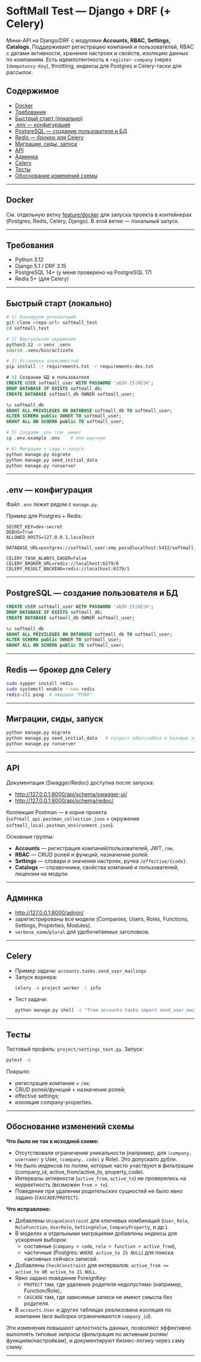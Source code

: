 # SoftMall Test — Django + DRF (+ Celery)

Мини-API на Django/DRF с модулями **Accounts, RBAC, Settings, Catalogs**.
Поддерживает регистрацию компаний и пользователей, RBAC с датами активности, хранение настроек и свойств, изоляцию данных по компаниям.
Есть идемпотентность в `register-company` (через `Idempotency-Key`), throttling, индексы для Postgres и Celery-таски для рассылок.

## Содержимое

- [Docker](#docker)
- [Требования](#требования)
- [Быстрый старт (локально)](#быстрый-старт-локально)
- [.env — конфигурация](#env--конфигурация)
- [PostgreSQL — создание пользователя и БД](#postgresql--создание-пользователя-и-бд)
- [Redis — брокер для Celery](#redis--брокер-для-celery)
- [Миграции, сиды, запуск](#миграции-сиды-запуск)
- [API](#api)
- [Админка](#админка)
- [Celery](#celery)
- [Тесты](#тесты)
- [Обоснование изменений схемы](#обоснование-изменений-схемы)

---

## Docker

См. отдельную ветку [feature/docker](https://github.com/polyedr/softmall_test/tree/feature/docker)
для запуска проекта в контейнерах (Postgres, Redis, Celery, Django).
В этой ветке — локальный запуск.

---

## Требования

- Python 3.12
- Django 5.1 / DRF 3.15
- PostgreSQL 14+ (у меня проверено на PostgreSQL 17)
- Redis 5+ (для Celery)

---

## Быстрый старт (локально)

```bash
# 1) Клонируем репозиторий
git clone <repo-url> softmall_test
cd softmall_test

# 2) Виртуальное окружение
python3.12 -m venv .venv
source .venv/bin/activate

# 3) Установка зависимостей
pip install -r requirements.txt -r requirements-dev.txt
```
```sql
# 4) Создание БД и пользователя
CREATE USER softmall_user WITH PASSWORD 's63V-}5|KE|H';
DROP DATABASE IF EXISTS softmall_db;
CREATE DATABASE softmall_db OWNER softmall_user;

\c softmall_db
GRANT ALL PRIVILEGES ON DATABASE softmall_db TO softmall_user;
ALTER SCHEMA public OWNER TO softmall_user;
GRANT ALL ON SCHEMA public TO softmall_user;
```
```bash
# 5) Создаём .env (см. ниже)
cp .env.example .env    # или вручную

# 6) Миграции + сиды + запуск
python manage.py migrate
python manage.py seed_initial_data
python manage.py runserver
```

---

## .env — конфигурация

Файл `.env` лежит рядом с `manage.py`.

Пример для Postgres + Redis:

```dotenv
SECRET_KEY=dev-secret
DEBUG=True
ALLOWED_HOSTS=127.0.0.1,localhost

DATABASE_URL=postgres://softmall_user:smp_pass@localhost:5432/softmall_db

CELERY_TASK_ALWAYS_EAGER=False
CELERY_BROKER_URL=redis://localhost:6379/0
CELERY_RESULT_BACKEND=redis://localhost:6379/1
```

---

## PostgreSQL — создание пользователя и БД

```sql
CREATE USER softmall_user WITH PASSWORD 's63V-}5|KE|H';
DROP DATABASE IF EXISTS softmall_db;
CREATE DATABASE softmall_db OWNER softmall_user;

\c softmall_db
GRANT ALL PRIVILEGES ON DATABASE softmall_db TO softmall_user;
ALTER SCHEMA public OWNER TO softmall_user;
GRANT ALL ON SCHEMA public TO softmall_user;
```

---

## Redis — брокер для Celery

```bash
sudo zypper install redis
sudo systemctl enable --now redis
redis-cli ping  # ожидаем "PONG"
```

---

## Миграции, сиды, запуск

```bash
python manage.py migrate
python manage.py seed_initial_data   # создаст admin/admin и базовые записи
python manage.py runserver
```

---

## API

Документация (Swagger/Redoc) доступна после запуска:

- http://127.0.0.1:8000/api/schema/swagger-ui/
- http://127.0.0.1:8000/api/schema/redoc/

Коллекция Postman — в корне проекта (`softmall_api.postman_collection.json` + окружение `softmall_local.postman_environment.json`).

Основные группы:
- **Accounts** — регистрация компаний/пользователей, JWT, `/me`.
- **RBAC** — CRUD ролей и функций, назначение ролей.
- **Settings** — словари и значения настроек, ручка `/effective/{code}`.
- **Catalogs** — справочники, свойства компаний и пользователей, лицензии на модули.

---

## Админка

- http://127.0.0.1:8000/admin/
- зарегистрированы все модели (Companies, Users, Roles, Functions, Settings, Properties, Modules).
- `verbose_name`/`plural` для удобочитаемых заголовков.

---

## Celery

- Пример задачи: `accounts.tasks.send_user_mailings`
- Запуск воркера:
  ```bash
  celery -A project worker -l info
  ```
- Тест задачи:
  ```bash
  python manage.py shell -c "from accounts.tasks import send_user_mailings; send_user_mailings.delay(42)"
  ```

---

## Тесты

Тестовый профиль: `project/settings_test.py`.
Запуск:

```bash
pytest -q
```

Покрыто:
- регистрация компании + `/me`;
- CRUD ролей/функций + назначение ролей;
- effective settings;
- изоляция company-properties.

---

## Обоснование изменений схемы

**Что было не так в исходной схеме:**
- Отсутствовали ограничения уникальности (например, для `(company, username)` у User, `(company, code)` у Role). Это допускало дубли.
- Не было индексов по полям, которые часто участвуют в фильтрации (company_id, active_from/active_to, property_code).
- Интервалы активности (`active_from`, `active_to`) не проверялись на корректность (возможен `from > to`).
- Поведение при удалении родительских сущностей не было явно задано (`CASCADE`/`PROTECT`).

**Что исправлено:**
- Добавлены `UniqueConstraint` для ключевых комбинаций (`User`, `Role`, `RoleFunction`, `UserRole`, `SettingValue`, `CompanyProperty`, и др.).
- В моделях и отдельными миграциями добавлены индексы для ускорения выборок:
  - составные (`company + code`, `role + function + active_from`),
  - частичные (Postgres: `WHERE active_to IS NULL`) для поиска «активных сейчас» записей.
- Добавлены `CheckConstraint` для интервалов: `active_from <= active_to OR active_to IS NULL`.
- Явно задано поведение ForeignKey:
  - `PROTECT` там, где удаление родителя недопустимо (например, Function/Role),
  - `CASCADE` там, где зависимые записи не имеют смысла без родителя.
- В `accounts.User` и других таблицах реализована изоляция по компании (все выборки ограничиваются `company_id`).

Эти изменения повышают целостность данных, позволяют эффективно выполнять типовые запросы (фильтрация по активным ролям/функциям/настройкам), и документируют бизнес-логику через саму схему.

---
